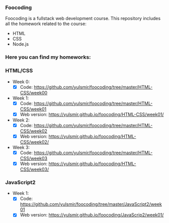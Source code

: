 ### Foocoding
Foocoding is a fullstack web development course. 
This repository includes all the homework related to the course:
* HTML
* CSS
* Node.js

### Here you can find my homeworks:
### HTML/CSS
* Week 0: 
    - [x] Code: https://github.com/yulsmir/foocoding/tree/master/HTML-CSS/week00
* Week 1:
    - [x] Code: https://github.com/yulsmir/foocoding/tree/master/HTML-CSS/week01
    - [x] Web version: https://yulsmir.github.io/foocoding/HTML-CSS/week01/
* Week 2:
    - [x] Code: https://github.com/yulsmir/foocoding/tree/master/HTML-CSS/week02
    - [x] Web version: https://yulsmir.github.io/foocoding/HTML-CSS/week02/

* Week 3:
    - [x] Code: https://github.com/yulsmir/foocoding/tree/master/HTML-CSS/week03
    - [x] Web version: https://yulsmir.github.io/foocoding/HTML-CSS/week03/

### JavaScript2
* Week 1:
    - [x] Code: https://github.com/yulsmir/foocoding/tree/master/JavaScript2/week01
    - [x] Web version: https://yulsmir.github.io/foocoding/JavaScrip2/week01/
